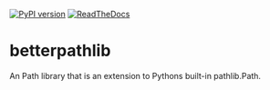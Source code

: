 [![PyPI version](https://badge.fury.io/py/betterpathlib.svg)](https://badge.fury.io/py/betterpathlib)
[![ReadTheDocs](https://readthedocs.org/projects/betterpathlib/badge/?version=latest)](https://readthedocs.org/projects/betterpathlib)

# betterpathlib
An Path library that is an extension to Pythons built-in pathlib.Path.


